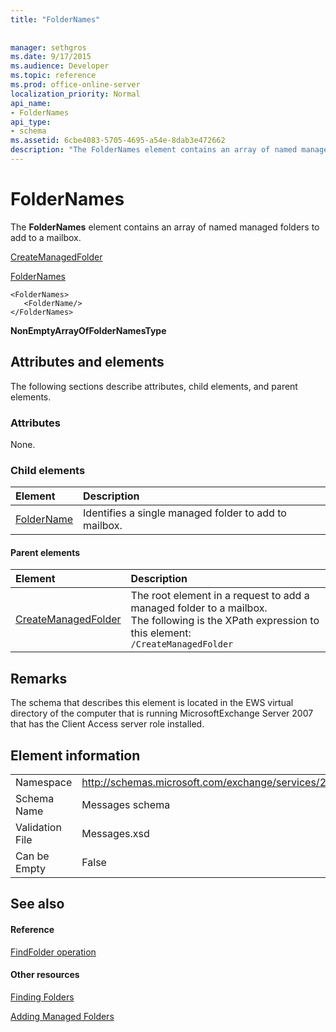 ```yaml
---
title: "FolderNames"
 
 
manager: sethgros
ms.date: 9/17/2015
ms.audience: Developer
ms.topic: reference
ms.prod: office-online-server
localization_priority: Normal
api_name:
- FolderNames
api_type:
- schema
ms.assetid: 6cbe4083-5705-4695-a54e-8dab3e472662
description: "The FolderNames element contains an array of named managed folders to add to a mailbox."
---
```


# FolderNames

The **FolderNames** element contains an array of named managed folders to add to a mailbox. 
  
[CreateManagedFolder](createmanagedfolder.md)
  
[FolderNames](foldernames.md)
  
```
<FolderNames>
   <FolderName/>
</FolderNames>
```

 **NonEmptyArrayOfFolderNamesType**
## Attributes and elements

The following sections describe attributes, child elements, and parent elements.
  
### Attributes

None.
  
### Child elements

|**Element**|**Description**|
|:-----|:-----|
|[FolderName](foldername.md) <br/> |Identifies a single managed folder to add to mailbox.  <br/> |
   
#### Parent elements

|**Element**|**Description**|
|:-----|:-----|
|[CreateManagedFolder](createmanagedfolder.md) <br/> |The root element in a request to add a managed folder to a mailbox.  <br/> The following is the XPath expression to this element:  <br/>  `/CreateManagedFolder` <br/> |
   
## Remarks

The schema that describes this element is located in the EWS virtual directory of the computer that is running MicrosoftExchange Server 2007 that has the Client Access server role installed.
  
## Element information

|||
|:-----|:-----|
|Namespace  <br/> |http://schemas.microsoft.com/exchange/services/2006/messages  <br/> |
|Schema Name  <br/> |Messages schema  <br/> |
|Validation File  <br/> |Messages.xsd  <br/> |
|Can be Empty  <br/> |False  <br/> |
   
## See also

#### Reference

[FindFolder operation](findfolder-operation.md)
#### Other resources

[Finding Folders](http://msdn.microsoft.com/library/9124d868-017a-43f0-b915-5c0082cacec9%28Office.15%29.aspx)
  
[Adding Managed Folders](http://msdn.microsoft.com/library/846658c6-7043-40fb-8439-19f97c2a967f%28Office.15%29.aspx)

